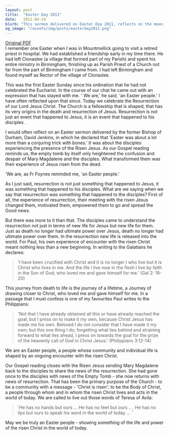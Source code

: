 ```yaml
---
layout: post
title:  "Easter Day 2011"
date:   2011-04-24
blurb: "This sermon delivered on Easter Day 2011, reflects on the meaning of resurrection not just for Jesus, but also for his disciples. It emphasizes that the Church is an 'Easter people', shaped by the death and resurrection of Jesus. The sermon also highlights the transformative power of the resurrection, which not only gave new life to Jesus but also to his disciples, releasing new life into the world."
og_image: "/assets/img/posts/easterday2011.png"
---
```

[Original PDF](/assets/pdf/easterday2011.pdf)    
I remember one Easter when I was in Mountmellick going to visit a retired priest in hospital. We had established a friendship early in my time there. He had left Clonaslee (a village that formed part of my Parish) and spent his entire ministry in Birmingham, finishing up as Parish Priest of a Church not far from the part of Birmingham I came from. I had left Birmingham and found myself as Rector of the village of Clonaslee.

This was the first Easter Sunday since his ordination that he had not celebrated the Eucharist. In the course of our chat he came out with an expression that has stayed with me. ' We are,' he said, 'an Easter people.' I have often reflected upon that since. Today we celebrate the Resurrection of our Lord Jesus Christ. The Church is a fellowship that is shaped, that has its very origins in the death and resurrection of Jesus. Resurrection is not just an event that happened to Jesus, it is an event that happened to his disciples .

I would often reflect on an Easter sermon delivered by the former Bishop of Durham, David Jenkins, in which he declared that 'Easter was about a lot more than a conjuring trick with bones.' It was about the disciples experiencing the presence of the Risen Jesus. As our Gospel reading reminds us, the empty tomb by itself only heightened the confusion and despair of Mary Magdalene and the disciples. What transformed them was their experience of Jesus risen from the dead.

'We are, as Fr Foynes reminded me, 'an Easter people.'

As I just said, resurrection is not just something that happened to Jesus, it was something that happened to his disciples. What are we saying when we say that resurrection was something that happened to the disciples? First of all, the experience of resurrection, their meeting with the risen Jesus changed them, motivated them, empowered them to go and spread the Good news.

But there was more to it than that. The disciples came to understand the resurrection not just in terms of new life for Jesus but new life for them. Just as death no longer had ultimate power over Jesus, death no longer had ultimate power over them. In the resurrection new life is released into the world. For Paul, his own experience of encounter with the risen Christ meant nothing less than a new beginning. In writing to the Galatians he declares:

>'I have been crucified with Christ and it is no longer I who live but it is Christ who lives in me. And the life I live now in the flesh I live by faith in the Son of God, who loved me and gave himself for me.' (Gal 2: 19-20)

This journey from death to life is the journey of a lifetime, a Journey of drawing closer to Christ, who loved me and gave himself for me. In a passage that I must confess is one of my favourites Paul writes to the Philippians:

>'Not that I have already obtained all this or have already reached the goal; but I press on to make it my own, because Christ Jesus has made me his own. Beloved I do not consider that I have made it my own; but this one thing I do; forgetting what lies behind and straining forward to what lies ahead, I press on towards the goal for the prize of the heavenly call of God in Christ Jesus.' (Philippians 3:12-14)

We are an Easter people, a people whose community and individual life is shaped by an ongoing encounter with the risen Christ.

Our Gospel reading closes with the Risen Jesus sending Mary Magdalene back to the disciples to share the news of the resurrection. She had gone once to the disciples with news of the Empty Tomb - she now returns with news of resurrection. That has been the primary purpose of the Church - to be a community with a message - 'Christ is risen'; to be the Body of Christ, a people through whom and in whom the risen Christ lives and acts in the world of today. We are called to live out those words of Teresa of Avila:

>'He has no hands but ours ... He has no feet but ours .. , He has no lips but ours to speak his word in the world of today ... '

May we be truly an Easter people - showing something of the life and power of the risen Christ in the world of today.
